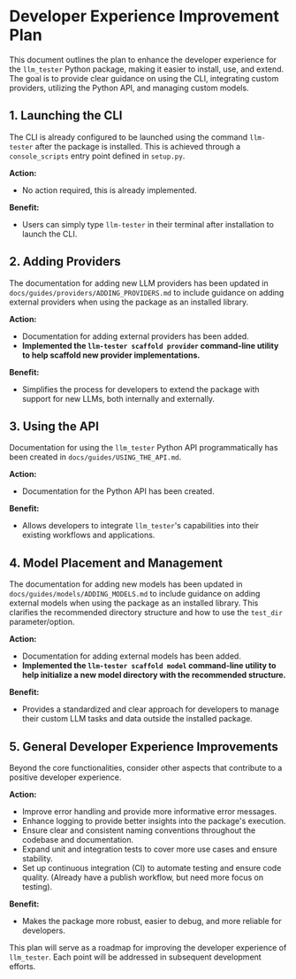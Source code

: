 # Developer Experience Improvement Plan

This document outlines the plan to enhance the developer experience for the `llm_tester` Python package, making it easier to install, use, and extend. The goal is to provide clear guidance on using the CLI, integrating custom providers, utilizing the Python API, and managing custom models.

## 1. Launching the CLI

The CLI is already configured to be launched using the command `llm-tester` after the package is installed. This is achieved through a `console_scripts` entry point defined in `setup.py`.

**Action:**
- No action required, this is already implemented.

**Benefit:**
- Users can simply type `llm-tester` in their terminal after installation to launch the CLI.

## 2. Adding Providers

The documentation for adding new LLM providers has been updated in `docs/guides/providers/ADDING_PROVIDERS.md` to include guidance on adding external providers when using the package as an installed library.

**Action:**
- Documentation for adding external providers has been added.
- **Implemented the `llm-tester scaffold provider` command-line utility to help scaffold new provider implementations.**

**Benefit:**
- Simplifies the process for developers to extend the package with support for new LLMs, both internally and externally.

## 3. Using the API

Documentation for using the `llm_tester` Python API programmatically has been created in `docs/guides/USING_THE_API.md`.

**Action:**
- Documentation for the Python API has been created.

**Benefit:**
- Allows developers to integrate `llm_tester`'s capabilities into their existing workflows and applications.

## 4. Model Placement and Management

The documentation for adding new models has been updated in `docs/guides/models/ADDING_MODELS.md` to include guidance on adding external models when using the package as an installed library. This clarifies the recommended directory structure and how to use the `test_dir` parameter/option.

**Action:**
- Documentation for adding external models has been added.
- **Implemented the `llm-tester scaffold model` command-line utility to help initialize a new model directory with the recommended structure.**

**Benefit:**
- Provides a standardized and clear approach for developers to manage their custom LLM tasks and data outside the installed package.

## 5. General Developer Experience Improvements

Beyond the core functionalities, consider other aspects that contribute to a positive developer experience.

**Action:**
- Improve error handling and provide more informative error messages.
- Enhance logging to provide better insights into the package's execution.
- Ensure clear and consistent naming conventions throughout the codebase and documentation.
- Expand unit and integration tests to cover more use cases and ensure stability.
- Set up continuous integration (CI) to automate testing and ensure code quality. (Already have a publish workflow, but need more focus on testing).

**Benefit:**
- Makes the package more robust, easier to debug, and more reliable for developers.

This plan will serve as a roadmap for improving the developer experience of `llm_tester`. Each point will be addressed in subsequent development efforts.
